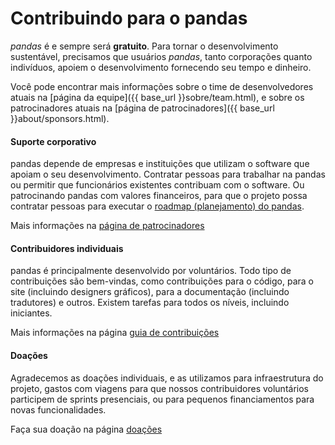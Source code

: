 # Contribuindo para o pandas

_pandas_ é e sempre será **gratuito**. Para tornar o desenvolvimento sustentável, precisamos que usuários _pandas_, tanto corporações quanto indivíduos, apoiem o desenvolvimento fornecendo seu tempo e dinheiro.

Você pode encontrar mais informações sobre o time de desenvolvedores atuais na [página da equipe]({{ base_url }}sobre/team.html), e sobre os patrocinadores atuais na [página de patrocinadores]({{ base_url }}about/sponsors.html).

<section>
    <div class="container mt-5">
      <div class="row text-center">
        <div class="col-md-4"><span class="fa-stack fa-4x">
            <i class="fas fa-circle fa-stack-2x pink"></i>
            <i class="fas fa-building fa-stack-1x fa-inverse"></i>
          </span>
          <h4 class="service-heading mt-3 fw-bold blue">Suporte corporativo</h4>
          <p class="text-muted">
            pandas depende de empresas e instituições que utilizam o software que apoiam o seu desenvolvimento. Contratar
            pessoas para trabalhar na pandas ou permitir que funcionários existentes contribuam com o software. Ou patrocinando pandas com valores financeiros, para que o projeto possa contratar pessoas para executar o <a href="{{ base_url }}about/roadmap.html">roadmap (planejamento) do pandas</a>.
          </p>
          <p>Mais informações na <a href="{{ base_url }}about/sponsors.html">página de patrocinadores</a></p>
        </div>
        <div class="col-md-4"><span class="fa-stack fa-4x">
            <i class="fas fa-circle fa-stack-2x pink"></i>
            <i class="fas fa-users fa-stack-1x fa-inverse"></i>
          </span>
          <h4 class="service-heading mt-3 fw-bold blue">Contribuidores individuais</h4>
          <p class="text-muted">
            pandas é principalmente desenvolvido por voluntários. Todo tipo de contribuições são bem-vindas,
            como contribuições para o código, para o site (incluindo designers gráficos),
            para a documentação (incluindo tradutores) e outros. Existem tarefas para todos os níveis, incluindo iniciantes.
          </p>
          <p>Mais informações na página <a href="{{ base_url }}docs/development/index.html">guia de contribuições</a></p>
        </div>
        <div class="col-md-4"><span class="fa-stack fa-4x">
            <i class="fas fa-circle fa-stack-2x pink"></i>
            <i class="fas fa-dollar-sign fa-stack-1x fa-inverse"></i>
          </span>
          <h4 class="service-heading mt-3 fw-bold blue">Doações</h4>
          <p class="text-muted">
Agradecemos as doações individuais, e as utilizamos para infraestrutura do projeto, gastos com viagens para que nossos contribuidores voluntários participem de sprints presenciais, ou para pequenos financiamentos para novas funcionalidades.          </p>
          <p>Faça sua doação na página <a href="{{ base_url }}donate.html">doações</a></p>
        </div>
      </div>
    </div>
</section>
